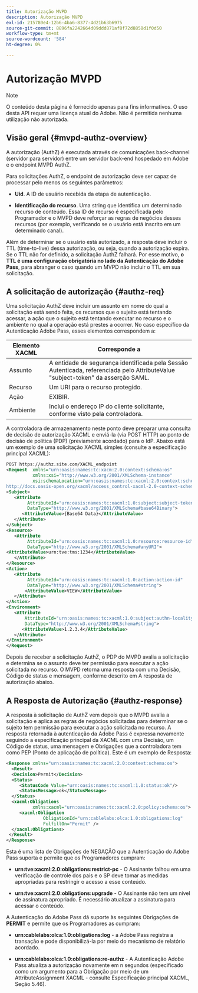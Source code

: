 ```yaml
---
title: Autorização MVPD
description: Autorização MVPD
exl-id: 215780e4-12b6-4ba6-8377-4d21b63b6975
source-git-commit: 8896fa2242664d09ddd871af8f72d8858d1f0d50
workflow-type: tm+mt
source-wordcount: '584'
ht-degree: 0%

---
```


# Autorização MVPD

>[!NOTE]
>
>O conteúdo desta página é fornecido apenas para fins informativos. O uso desta API requer uma licença atual do Adobe. Não é permitida nenhuma utilização não autorizada.

## Visão geral {#mvpd-authz-overview}

A autorização (AuthZ) é executada através de comunicações back-channel (servidor para servidor) entre um servidor back-end hospedado em Adobe e o endpoint MVPD AuthZ.

Para solicitações AuthZ, o endpoint de autorização deve ser capaz de processar pelo menos os seguintes parâmetros:

* **Uid**. A ID de usuário recebida da etapa de autenticação.

* **Identificação do recurso**. Uma string que identifica um determinado recurso de conteúdo. Essa ID de recurso é especificada pelo Programador e o MVPD deve reforçar as regras de negócios desses recursos (por exemplo, verificando se o usuário está inscrito em um determinado canal).

Além de determinar se o usuário está autorizado, a resposta deve incluir o TTL (time-to-live) dessa autorização, ou seja, quando a autorização expira. Se o TTL não for definido, a solicitação AuthZ falhará.  Por esse motivo, **o TTL é uma configuração obrigatória no lado da Autenticação do Adobe Pass**, para abranger o caso quando um MVPD não incluir o TTL em sua solicitação.

## A solicitação de autorização {#authz-req}

Uma solicitação AuthZ deve incluir um assunto em nome do qual a solicitação está sendo feita, os recursos que o sujeito está tentando acessar, a ação que o sujeito está tentando executar no recurso e o ambiente no qual a operação está prestes a ocorrer. No caso específico da Autenticação Adobe Pass, esses elementos correspondem a:

| Elemento XACML | Corresponde a |
|---------------|--------------------------------------------------------------------------------------------------------------------------------|
| Assunto | A entidade de segurança identificada pela Sessão Autenticada, referenciada pelo AttributeValue &quot;subject-token&quot; da asserção SAML. |
| Recurso | Um URI para o recurso protegido. |
| Ação | EXIBIR. |
| Ambiente | Inclui o endereço IP do cliente solicitante, conforme visto pela controladora. |



A controladora de armazenamento neste ponto deve preparar uma consulta de decisão de autorização XACML e enviá-la (via POST HTTP) ao ponto de decisão de política (PDP) (previamente acordado) para o IdP. Abaixo está um exemplo de uma solicitação XACML simples (consulte a especificação principal XACML):

```XML
POST https://authz.site.com/XACML_endpoint
<Request  xmlns="urn:oasis:names:tc:xacm:2.0:context:schema:os"
          xmlns:xsi="http://www.w3.org/2001/XMLSchema-instance"
          xsi:schemaLocation="urn:oasis:names:tc:xacml:2.0:context:schema:os
http://docs.oasis-open.org/xacml/access_control-xacml-2.0-context-schema-os.xsd">
<Subject>
   <Attribute
        AttributeId="urn:oasis:names:tc:xacml:1.0:subject:subject-token"
        DataType="http://www.w3.org/2001/XMLSchema#base64Binary">
      <AttributeValue>{Base64 Data}</AttributeValue>
   </Attribute>
</Subject>
<Resource>
   <Attribute
        AttributeId="urn:oasis:names:tc:xacml:1.0:resource:resource-id"
        DataType="http://www.w3.org/2001/XMLSchema#anyURI">
<AttributeValue>urn:tve:tms:1234</AttributeValue>
   </Attribute>
</Resource>
<Action>
   <Attribute
        AttributeId="urn:oasis:names:tc:xacml:1.0:action:action-id"
        DataType="http://www.w3.org/2001/XMLSchema#string">
       <AttributeValue>VIEW</AttributeValue>
   </Attribute>
</Action>
<Environment>
   <Attribute
       AttributeId="urn:oasis:names:tc:xacml:1.0:subject:authn-locality:ip-address"
       DataType="http://www.w3.org/2001/XMLSchema#string">
      <AttributeValue>1.2.3.4</AttributeValue>
   </Attribute>
</Environment>
</Request>
```


Depois de receber a solicitação AuthZ, o PDP do MVPD avalia a solicitação e determina se o assunto deve ter permissão para executar a ação solicitada no recurso. O MVPD retorna uma resposta com uma Decisão, Código de status e mensagem, conforme descrito em A resposta de autorização abaixo.

## A Resposta de Autorização {#authz-response}

A resposta à solicitação de AuthZ vem depois que o MVPD avalia a solicitação e aplica as regras de negócios solicitadas para determinar se o sujeito tem permissão para executar a ação solicitada no recurso. A resposta retornada à autenticação da Adobe Pass é expressa novamente seguindo a especificação principal da XACML com uma Decisão, um Código de status, uma mensagem e Obrigações que a controladora tem como PEP (Ponto de aplicação de política). Este é um exemplo de Resposta:

```XML
<Response xmlns="urn:oasis:names:tc:xacml:2.0:context:schema:os">
  <Result>
  <Decision>Permit</Decision>
  <Status>
     <StatusCode Value="urn:oasis:names:tc:xacml:1.0:status:ok"/>
     <StatusMessage>ok</StatusMessage>
  </Status>
  <xacml:Obligations     
          xmlns:xacml="urn:oasis:names:tc:xacml:2.0:policy:schema:os">
     <xacml:Obligation    
              ObligationId="urn:cablelabs:olca:1.0:obligations:log"
              FulfillOn="Permit" />
  </xacml:Obligations>
 </Result>
</Response>
```

Esta é uma lista de Obrigações de NEGAÇÃO que a Autenticação do Adobe Pass suporta e permite que os Programadores cumpram:

* **urn:tve:xacml:2.0:obligations:restrict-pc** - O Assinante falhou em uma verificação de controle dos pais e o SP deve tomar as medidas apropriadas para restringir o acesso a esse conteúdo.

* **urn:tve:xacml:2.0:obligations:upgrade** - O Assinante não tem um nível de assinatura apropriado.  É necessário atualizar a assinatura para acessar o conteúdo.

A Autenticação do Adobe Pass dá suporte às seguintes Obrigações de **PERMIT** e permite que os Programadores as cumpram:

* **urn:cablelabs:olca:1.0:obligations:log** - a Adobe Pass registra a transação e pode disponibilizá-la por meio do mecanismo de relatório acordado.

* **urn:cablelabs:olca:1.0:obligations:re-authz** - A Autenticação Adobe Pass atualiza a autorização novamente em n segundos (especificado como um argumento para a Obrigação por meio de um AttributeAssignment XACML - consulte Especificação principal XACML, Seção 5.46).

<!--
>![RelatedInformation]
>* [Preflight Authorization](/help/authentication/preflight-authz.md)
>* [Authentication](/help/authentication/authn-usecase.md)
-->
